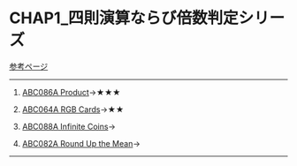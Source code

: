 # CHAP1_四則演算ならび倍数判定シリーズ

[参考ページ](http://t.ly/w6DEP)

---
1. [ABC086A Product](https://atcoder.jp/contests/abc086/tasks/abc086_a)→★★★  

1. [ABC064A RGB Cards](https://atcoder.jp/contests/abc064/tasks/abc064_a)→★★  

1. [ABC088A Infinite Coins](https://atcoder.jp/contests/abc088/tasks/abc088_a)→  

1. [ABC082A Round Up the Mean](https://atcoder.jp/contests/abc082/tasks/abc082_a)→  

---